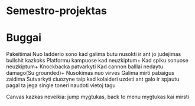﻿# Semestro-projektas

# Buggai

Pakeitimai
Nuo ladderio sono kad galima butu nusokti ir ant jo judejimas bullshit kazkoks
Platformu kampuose kad neuzkiptum+
Kad spiku sonuose neuzkiptum+
Knockbacka patvarkyti
Kad cannon balllai nedaytu damago(Su grounded)+
Nusokimas nuo virves
Galima mirti pabaigus zaidima
Sutvarkyti ciuozyne taip kad kolaideri uzdeti ant galo ir spjautu pagal ta jega
single toneri naudoti vietoj tagu

Canvas kazkas neveikia: jump mygtukas, back to menu mygtukas kai mirsti
